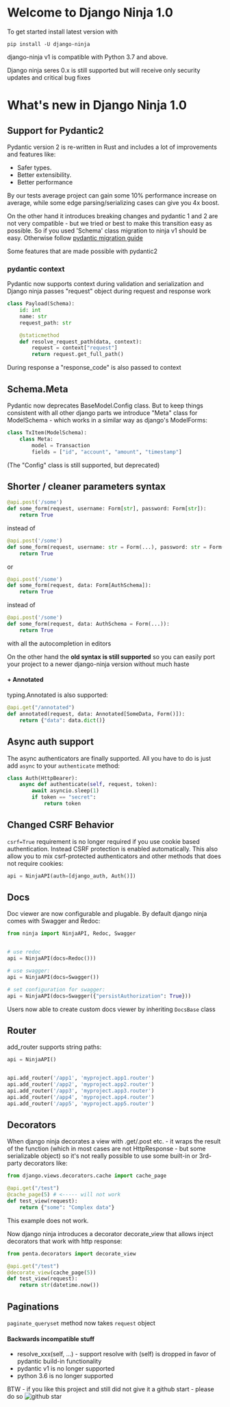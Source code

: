 # Welcome to Django Ninja 1.0


To get started install latest version with
```
pip install -U django-ninja
```

django-ninja v1 is compatible with Python 3.7 and above.


Django ninja seres 0.x is still supported but will receive only security updates and critical bug fixes



# What's new in Django Ninja 1.0

## Support for Pydantic2

Pydantic version 2 is re-written in Rust and includes a lot of improvements and features like:

 - Safer types.
 - Better extensibility.
 - Better performance 

By our tests average project can gain some 10% performance increase on average, while some edge parsing/serializing cases can give you 4x boost.

On the other hand it introduces breaking changes and pydantic 1 and 2 are not very compatible - but we tried or best to make this transition easy as possible. So if you used 'Schema' class migration to ninja v1 should be easy. Otherwise follow [pydantic migration guide](https://docs.pydantic.dev/latest/migration/)


Some features that are made possible with pydantic2

### pydantic context

Pydantic now supports context during validation and serialization and Django ninja passes "request" object during request and response work

```Python hl_lines="6 7"
class Payload(Schema):
    id: int
    name: str
    request_path: str

    @staticmethod
    def resolve_request_path(data, context):
        request = context["request"]
        return request.get_full_path()

```

During response a "response_code" is also passed to context

## Schema.Meta

Pydantic now deprecates BaseModel.Config class.  But to keep things consistent with all other django parts we introduce "Meta" class for ModelSchema - which works in a similar way as django's ModelForms:

```Python hl_lines="2 4"
class TxItem(ModelSchema):
    class Meta:
        model = Transaction
        fields = ["id", "account", "amount", "timestamp"]

```

(The "Config" class is still supported, but deprecated)


## Shorter / cleaner parameters syntax

```python
@api.post('/some')
def some_form(request, username: Form[str], password: Form[str]):
    return True
```

instead of

```python
@api.post('/some')
def some_form(request, username: str = Form(...), password: str = Form(...)):
    return True
```

or 

```python
@api.post('/some')
def some_form(request, data: Form[AuthSchema]):
    return True
```


instead of

```python
@api.post('/some')
def some_form(request, data: AuthSchema = Form(...)):
    return True
```



with all the autocompletion in editors


On the other hand the **old syntax is still supported** so you can easily port your project to a newer django-ninja version without much haste 


#### + Annotated

typing.Annotated is also supported:

```Python
@api.get("/annotated")
def annotated(request, data: Annotated[SomeData, Form()]):
    return {"data": data.dict()}

```


## Async auth support

The async authenticators are finally supported. All you have to do is just add `async` to your `authenticate` method:

```Python
class Auth(HttpBearer):
    async def authenticate(self, request, token):
        await asyncio.sleep(1)
        if token == "secret":
            return token

```


## Changed CSRF Behavior


`csrf=True` requirement is no longer required if you use cookie based authentication. Instead CSRF protection is enabled automatically. This also allow you to  mix csrf-protected authenticators and other methods that does not require cookies:

```Python
api = NinjaAPI(auth=[django_auth, Auth()])
```


## Docs

Doc viewer are now configurable and plugable. By default django ninja comes with Swagger and Redoc:

```Python
from ninja import NinjaAPI, Redoc, Swagger


# use redoc
api = NinjaAPI(docs=Redoc()))

# use swagger:
api = NinjaAPI(docs=Swagger())

# set configuration for swagger:
api = NinjaAPI(docs=Swagger({"persistAuthorization": True}))
```

Users now able to create custom docs viewer by inheriting `DocsBase` class

## Router

add_router supports string paths:

```Python
api = NinjaAPI()


api.add_router('/app1', 'myproject.app1.router')
api.add_router('/app2', 'myproject.app2.router')
api.add_router('/app3', 'myproject.app3.router')
api.add_router('/app4', 'myproject.app4.router')
api.add_router('/app5', 'myproject.app5.router')
```


## Decorators

When django ninja decorates a view with .get/.post etc. - it wraps the result of the function (which in most cases are not HttpResponse - but some serializable object) so it's not really possible to use some built-in or 3rd-party decorators like:

```python hl_lines="4"
from django.views.decorators.cache import cache_page

@api.get("/test")
@cache_page(5) # <----- will not work
def test_view(request):
    return {"some": "Complex data"}
```
This example does not work.

Now django ninja introduces a decorator decorate_view that allows inject decorators that work with http response:

```python hl_lines="1 4"
from penta.decorators import decorate_view

@api.get("/test")
@decorate_view(cache_page(5))
def test_view(request):
    return str(datetime.now())
```


## Paginations

`paginate_queryset` method now takes `request` object


#### Backwards incompatible stuff
 - resolve_xxx(self, ...) - support resolve with (self) is dropped in favor of pydantic build-in functionality
 - pydantic v1 is no longer supported
 - python 3.6 is no longer supported

BTW - if you like this project and still did not give it a github start - please do so ![github star](img/github-star.png)
